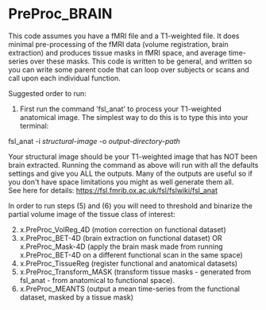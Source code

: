 # PreProc_BRAIN

This code assumes you have a fMRI file and a T1-weighted file.
It does minimal pre-processing of the fMRI data (volume registration, brain extraction) and produces tissue masks in fMRI space, and average time-series over these masks.
This code is written to be general, and written so you can write some parent code that can loop over subjects or scans and call upon each individual function.

Suggested order to run:

1. First run the command 'fsl_anat' to process your T1-weighted anatomical image. The simplest way to do this is to type this into your terminal:

fsl_anat -i _structural-image_ -o _output-directory-path_

Your structural image should be your T1-weighted image that has NOT been brain extracted.
Running the command as above will run with all the defaults settings and give you ALL the outputs.
Many of the outputs are useful so if you don't have space limitations you might as well generate them all.  
See here for details: https://fsl.fmrib.ox.ac.uk/fsl/fslwiki/fsl_anat

In order to run steps (5) and (6) you will need to threshold and binarize the partial volume image of the tissue class of interest:

2. x.PreProc_VolReg_4D (motion correction on functional dataset)
3. x.PreProc_BET-4D (brain extraction on functional dataset) OR x.PreProc_Mask-4D (apply the brain mask made from running x.PreProc_BET-4D on a different functional scan in the same space)
4. x.PreProc_TissueReg (register functional and anatomical datasets)
5. x.PreProc_Transform_MASK (transform tissue masks - generated from fsl_anat - from anatomical to functional space).
6. x.PreProc_MEANTS (output a mean time-series from the functional dataset, masked by a tissue mask)
